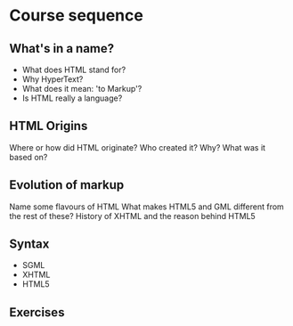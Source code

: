 # Course sequence

## What's in a name?

- What does HTML stand for?
- Why HyperText?
- What does it mean: 'to Markup'?
- Is HTML really a language?

## HTML Origins

Where or how did HTML originate?
Who created it?
Why?
What was it based on?

## Evolution of markup

Name some flavours of HTML
What makes HTML5 and GML different from the rest of these?
History of XHTML and the reason behind HTML5

## Syntax

- SGML
- XHTML
- HTML5

## Exercises